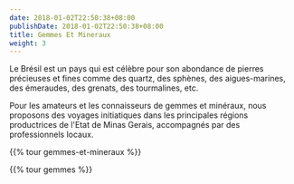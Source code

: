 ```yaml
---
date: 2018-01-02T22:50:38+08:00
publishDate: 2018-01-02T22:50:38+08:00
title: Gemmes Et Mineraux
weight: 3
---
```


Le Brésil est un pays qui est célèbre pour son abondance de pierres précieuses et fines comme des quartz, des sphènes, des aigues-marines, des émeraudes, des grenats, des tourmalines, etc.

Pour les amateurs et les connaisseurs de gemmes et minéraux, nous proposons des voyages initiatiques dans les principales régions productrices de l'Etat de Minas Gerais, accompagnés par des professionnels locaux.

{{% tour gemmes-et-mineraux %}}

{{% tour gemmes %}}
